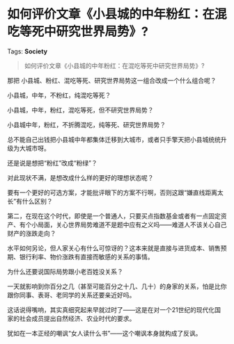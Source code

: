 # 如何评价文章《小县城的中年粉红：在混吃等死中研究世界局势》?

Tags: **Society**

> 如何评价文章《小县城的中年粉红：在混吃等死中研究世界局势》?

那把 小县城、粉红、混吃等死、研究世界局势这一组合改成一个什么组合呢？

小县城，中年，不粉红，纯混吃等死？

小县城，中年，粉红，混吃等死，但不研究世界局势？

小县城中年，粉红，不折腾混吃，纯等死、研究世界局势？

总不能自己出钱把小县城中年都集体迁移到大城市，或者只手擎天把小县城统统升级为大城市呀。

还是说是想把“粉红”改成“粉绿”？

对此现状不满，是想改成什么样的更好的理想状态呢？

要有一个更好的可选方案，才能批评眼下的方案不行啊，否则这跟“嫌直线距离太长”有什么区别？

第二，在现在这个时代，即使是一个普通人，只要买点指数基金或者有一点固定资产、有个小局面，关心世界局势难道不是题中应有之义吗——难道人不该关心自己财产的涨跌走向？

水平如何另论，但人家关心有什么可惊讶的？这本来就是直接与进货成本、销售预期、银行利率、物价涨跌有直接而敏感的关系的事情。

为什么还要说国际局势跟小老百姓没关系？

一天就影响到你百分之几（甚至可能百分之十几、几十）的身家的关系，怕是比你跟你同事、表哥、老同学的关系还要亲近好吗。

这话说得嘴响，其实真细究起来早就过时了——这是在对一个21世纪的现代化国家的社会成员提出自然经济、农业时代的要求。

犹如在一本正经的嘲讽“女人读什么书”——这个嘲讽本身就构成了反讽。



